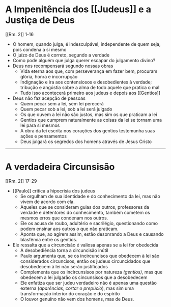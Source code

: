 # A Impenitência dos [[Judeus]] e a Justiça de Deus
[[Rm. 2]] 1-16
- O homem, quando julga, é indesculpável, independente de quem seja, pois condena a si mesmo
- O juízo de Deus é correto, segundo a verdade
- Como pode alguém que julga querer escapar do julgamento divino?
- Deus nos recompensará segundo nossas obras
	- Vida eterna aos que, com perseverança em fazer bem, procuram glória, honra e incorrupção
	- Indignação e ira aos contensiosos e desobedientes à verdade; tribução e angústia sobre a alma de todo aquele que pratica o mal
	- Tudo isso acontecerá primeiro aos judeus e depois aos [[Gentios]]
- Deus não faz acepção de pessoas
	- Quem pecar sem a lei, sem lei perecerá
	- Quem pecar sob a lei, sob a lei será julgado
	- Os que ouvem a lei não são justos, mas sim os que praticam a lei
	- Gentios que cumprem naturalmente as coisas da lei se tornam uma lei para si mesmos
	- A obra da lei escrita nos corações dos gentios testemunha suas ações e pensamentos
	- Deus julgará os segredos dos homens através de Jesus Cristo

---
# A verdadeira Circunsisão
[[Rm. 2]] 17-29
- [[Paulo]] critica a hipocrisia dos judeus
	- Se orgulham de sua identidade e do conhecimento da lei, mas não vivem de acordo com ela. 
	- Aqueles que se consideram guias dos outros, professores da verdade e detentores do conhecimento, também cometem os mesmos erros que condenam nos outros.
	- Ele os acusa de roubo, adultério e sacrilégio, questionando como podem ensinar aos outros o que não praticam.
	- Aponta que, ao agirem assim, estão desonrando a Deus e causando blasfêmia entre os gentios.
- Ele ressalta que a circuncisão é valiosa apenas se a lei for obedecida
	- A desobediência torna a circuncisão inútil
	- Paulo argumenta que, se os incircuncisos que obedecem à lei são considerados circuncisos, então os judeus circuncidados que desobedecem à lei não serão justificados
	- Complementa que os incircunsisos por natureza *(gentios)*, mas que obedecem a lei julgarão os cincunsisos que a desobedecem
	- Ele enfatiza que ser judeu verdadeiro não é apenas uma questão externa (*aparências, cortar o prepúcio*), mas sim uma transformação interior do coração e do espírito
	- O louvor genuíno não vem dos homens, mas de Deus.